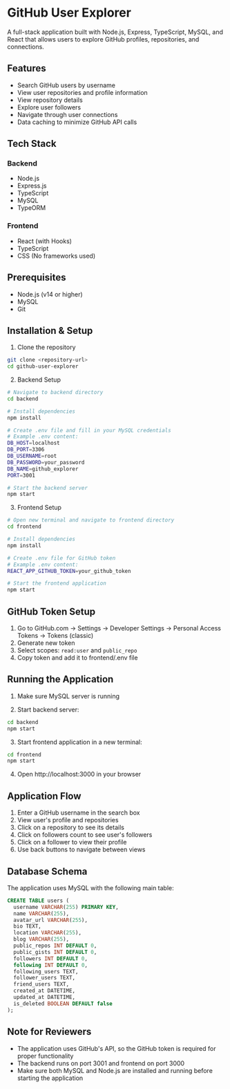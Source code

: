 # GitHub User Explorer

A full-stack application built with Node.js, Express, TypeScript, MySQL, and React that allows users to explore GitHub profiles, repositories, and connections.

## Features

- Search GitHub users by username
- View user repositories and profile information
- View repository details
- Explore user followers
- Navigate through user connections
- Data caching to minimize GitHub API calls

## Tech Stack

### Backend
- Node.js
- Express.js
- TypeScript
- MySQL
- TypeORM

### Frontend
- React (with Hooks)
- TypeScript
- CSS (No frameworks used)

## Prerequisites

- Node.js (v14 or higher)
- MySQL
- Git

## Installation & Setup

1. Clone the repository
```bash
git clone <repository-url>
cd github-user-explorer
```

2. Backend Setup
```bash
# Navigate to backend directory
cd backend

# Install dependencies
npm install

# Create .env file and fill in your MySQL credentials
# Example .env content:
DB_HOST=localhost
DB_PORT=3306
DB_USERNAME=root
DB_PASSWORD=your_password
DB_NAME=github_explorer
PORT=3001

# Start the backend server
npm start
```

3. Frontend Setup
```bash
# Open new terminal and navigate to frontend directory
cd frontend

# Install dependencies
npm install

# Create .env file for GitHub token
# Example .env content:
REACT_APP_GITHUB_TOKEN=your_github_token

# Start the frontend application
npm start
```

## GitHub Token Setup

1. Go to GitHub.com → Settings → Developer Settings → Personal Access Tokens → Tokens (classic)
2. Generate new token
3. Select scopes: `read:user` and `public_repo`
4. Copy token and add it to frontend/.env file

## Running the Application

1. Make sure MySQL server is running

2. Start backend server:
```bash
cd backend
npm start
```

3. Start frontend application in a new terminal:
```bash
cd frontend
npm start
```

4. Open http://localhost:3000 in your browser

## Application Flow

1. Enter a GitHub username in the search box
2. View user's profile and repositories
3. Click on a repository to see its details
4. Click on followers count to see user's followers
5. Click on a follower to view their profile
6. Use back buttons to navigate between views

## Database Schema

The application uses MySQL with the following main table:

```sql
CREATE TABLE users (
  username VARCHAR(255) PRIMARY KEY,
  name VARCHAR(255),
  avatar_url VARCHAR(255),
  bio TEXT,
  location VARCHAR(255),
  blog VARCHAR(255),
  public_repos INT DEFAULT 0,
  public_gists INT DEFAULT 0,
  followers INT DEFAULT 0,
  following INT DEFAULT 0,
  following_users TEXT,
  follower_users TEXT,
  friend_users TEXT,
  created_at DATETIME,
  updated_at DATETIME,
  is_deleted BOOLEAN DEFAULT false
);
```

## Note for Reviewers

- The application uses GitHub's API, so the GitHub token is required for proper functionality
- The backend runs on port 3001 and frontend on port 3000
- Make sure both MySQL and Node.js are installed and running before starting the application